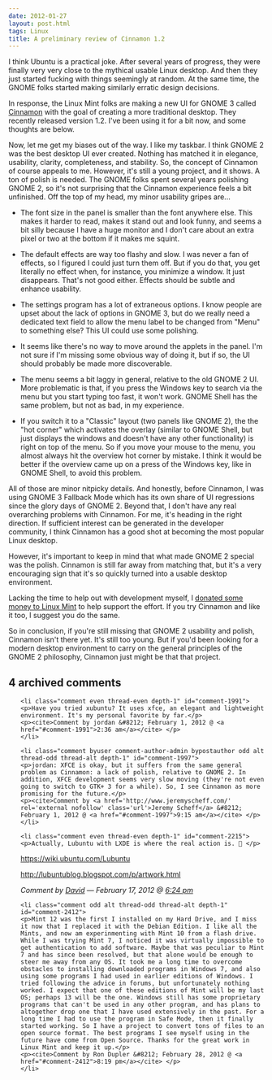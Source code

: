 ```yaml
---
date: 2012-01-27
layout: post.html
tags: Linux
title: A preliminary review of Cinnamon 1.2
---
```


<p>I think Ubuntu is a practical joke. After several years of progress, they were finally very very close to the mythical usable Linux desktop. And then they just started fucking with things seemingly at random. At the same time, the GNOME folks started making similarly erratic design decisions.</p>

<p>In response, the Linux Mint folks are making a new UI for GNOME 3 called <a href="http://cinnamon.linuxmint.com/">Cinnamon</a> with the goal of creating a more traditional desktop. They recently released version 1.2. I've been using it for a bit now, and some thoughts are below.</p>

<!--more-->

<p>Now, let me get my biases out of the way. I like my taskbar. I think GNOME 2 was the best desktop UI ever created. Nothing has matched it in elegance, usability, clarity, completeness, and stability. So, the concept of Cinnamon of course appeals to me. However, it's still a young project, and it shows. A ton of polish is needed. The GNOME folks spent several years polishing GNOME 2, so it's not surprising that the Cinnamon experience feels a bit unfinished. Off the top of my head, my minor usability gripes are...</p>

<ul>
<li><p>The font size in the panel is smaller than the font anywhere else. This makes it harder to read, makes it stand out and look funny, and seems a bit silly because I have a huge monitor and I don't care about an extra pixel or two at the bottom if it makes me squint.</p></li>
<li><p>The default effects are way too flashy and slow. I was never a fan of effects, so I figured I could just turn them off. But if you do that, you get literally no effect when, for instance, you minimize a window. It just disappears. That's not good either. Effects should be subtle and enhance usability.</p></li>
<li><p>The settings program has a lot of extraneous options. I know people are upset about the lack of options in GNOME 3, but do we really need a dedicated text field to allow the menu label to be changed from "Menu" to something else? This UI could use some polishing.</p></li>
<li><p>It seems like there's no way to move around the applets in the panel. I'm not sure if I'm missing some obvious way of doing it, but if so, the UI should probably be made more discoverable.</p></li>
<li><p>The menu seems a bit laggy in general, relative to the old GNOME 2 UI. More problematic is that, if you press the Windows key to search via the menu but you start typing too fast, it won't work. GNOME Shell has the same problem, but not as bad, in my experience.</p></li>
<li><p>If you switch it to a "Classic" layout (two panels like GNOME 2), the the "hot corner" which activates the overlay (similar to GNOME Shell, but just displays the windows and doesn't have any other functionality) is right on top of the menu. So if you move your mouse to the menu, you almost always hit the overview hot corner by mistake. I think it would be better if the overview came up on a press of the Windows key, like in GNOME Shell, to avoid this problem.</p></li>
</ul>

<p>All of those are minor nitpicky details. And honestly, before Cinnamon, I was using GNOME 3 Fallback Mode which has its own share of UI regressions since the glory days of GNOME 2. Beyond that, I don't have any real overarching problems with Cinnamon. For me, it's heading in the right direction. If sufficient interest can be generated in the developer community, I think Cinnamon has a good shot at becoming the most popular Linux desktop.</p>

<p>However, it's important to keep in mind that what made GNOME 2 special was the polish. Cinnamon is still far away from matching that, but it's a very encouraging sign that it's so quickly turned into a usable desktop environment.</p>

<p>Lacking the time to help out with development myself, I <a href="http://www.linuxmint.com/donors.php">donated some money to Linux Mint</a> to help support the effort. If you try Cinnamon and like it too, I suggest you do the same.</p>

<p>So in conclusion, if you're still missing that GNOME 2 usability and polish, Cinnamon isn't there yet. It's still too young. But if you'd been looking for a modern desktop environment to carry on the general principles of the GNOME 2 philosophy, Cinnamon just might be that that project.</p>

<h2 id="comments">4 archived comments</h2>

<ol id="commentlist">

    <li class="comment even thread-even depth-1" id="comment-1991">
    <p>Have you tried xubuntu? It uses xfce, an elegant and lightweight environment. It's my personal favorite by far.</p>
    <p><cite>Comment by jordan &#8212; February 1, 2012 @ <a href="#comment-1991">2:36 am</a></cite> </p>
    </li>

    <li class="comment byuser comment-author-admin bypostauthor odd alt thread-odd thread-alt depth-1" id="comment-1997">
    <p>jordan: XFCE is okay, but it suffers from the same general problem as Cinnamon: a lack of polish, relative to GNOME 2. In addition, XFCE development seems very slow moving (they're not even going to switch to GTK+ 3 for a while). So, I see Cinnamon as more promising for the future.</p>
    <p><cite>Comment by <a href='http://www.jeremyscheff.com/' rel='external nofollow' class='url'>Jeremy Scheff</a> &#8212; February 1, 2012 @ <a href="#comment-1997">9:15 am</a></cite> </p>
    </li>

    <li class="comment even thread-even depth-1" id="comment-2215">
    <p>Actually, Lubuntu with LXDE is where the real action is. 🙂 </p>
<p><a href="https://wiki.ubuntu.com/Lubuntu" rel="nofollow">https://wiki.ubuntu.com/Lubuntu</a></p>
<p><a href="http://lubuntublog.blogspot.com/p/artwork.html" rel="nofollow">http://lubuntublog.blogspot.com/p/artwork.html</a></p>
    <p><cite>Comment by <a href='http://adajer.byethost5.com/' rel='external nofollow' class='url'>David</a> &#8212; February 17, 2012 @ <a href="#comment-2215">6:24 pm</a></cite> </p>
    </li>

    <li class="comment odd alt thread-odd thread-alt depth-1" id="comment-2412">
    <p>Mint 12 was the first I installed on my Hard Drive, and I miss it now that I replaced it with the Debian Edition. I like all the Mints, and now am experinmenting with Mint 10 from a flash drive. While I was trying Mint 7, I noticed it was virtually impossible to get authentication to add software. Maybe that was peculiar to Mint 7 and has since been resolved, but that alone would be enough to steer me away from any OS. It took me a long time to overcome obstacles to installing downloaded programs in Windows 7, and also using some programs I had used in earlier editions of Windows. I tried following the advice in forums, but unfortunately nothing worked. I expect that one of these editions of Mint will be my last OS; perhaps 13 will be the one. Windows still has some proprietary programs that can't be used in any other program, and has plans to altogether drop one that I have used extensively in the past. For a long time I had to use the program in Safe Mode, then it finally started working. So I have a project to convert tons of files to an open source format. The best programs I see myself using in the future have come from Open Source. Thanks for the great work in Linux Mint and keep it up.</p>
    <p><cite>Comment by Ron Dupler &#8212; February 28, 2012 @ <a href="#comment-2412">8:19 pm</a></cite> </p>
    </li>


</ol>